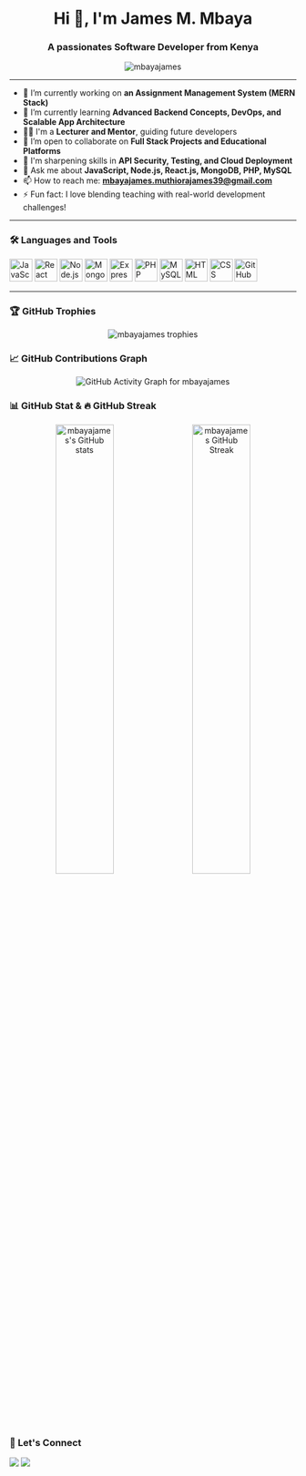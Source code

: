 <h1 align="center">Hi 👋, I'm James M. Mbaya</h1>
<h3 align="center">A passionates Software Developer from Kenya</h3>

<p align="center">
  <img src="https://komarev.com/ghpvc/?username=mbayajames&label=Profile%20views&color=0e75b6&style=flat" alt="mbayajames" />
</p>

---

- 🔭 I’m currently working on **an Assignment Management System (MERN Stack)**  
- 🌱 I’m currently learning **Advanced Backend Concepts, DevOps, and Scalable App Architecture**  
- 👨‍🏫 I'm a **Lecturer and Mentor**, guiding future developers  
- 👯 I’m open to collaborate on **Full Stack Projects and Educational Platforms**  
- 🧠 I'm sharpening skills in **API Security, Testing, and Cloud Deployment**  
- 💬 Ask me about **JavaScript, Node.js, React.js, MongoDB, PHP, MySQL**  
- 📫 How to reach me: **mbayajames.muthiorajames39@gmail.com**  
- ⚡ Fun fact: I love blending teaching with real-world development challenges!

---

### 🛠️ Languages and Tools

<p align="left">
  <img src="https://cdn.jsdelivr.net/gh/devicons/devicon/icons/javascript/javascript-original.svg" alt="JavaScript" width="40" height="40"/>
  <img src="https://cdn.jsdelivr.net/gh/devicons/devicon/icons/react/react-original.svg" alt="React" width="40" height="40"/>
  <img src="https://cdn.jsdelivr.net/gh/devicons/devicon/icons/nodejs/nodejs-original.svg" alt="Node.js" width="40" height="40"/>
  <img src="https://cdn.jsdelivr.net/gh/devicons/devicon/icons/mongodb/mongodb-original.svg" alt="MongoDB" width="40" height="40"/>
  <img src="https://cdn.jsdelivr.net/gh/devicons/devicon/icons/express/express-original.svg" alt="Express" width="40" height="40"/>
  <img src="https://cdn.jsdelivr.net/gh/devicons/devicon/icons/php/php-original.svg" alt="PHP" width="40" height="40"/>
  <img src="https://cdn.jsdelivr.net/gh/devicons/devicon/icons/mysql/mysql-original.svg" alt="MySQL" width="40" height="40"/>
  <img src="https://cdn.jsdelivr.net/gh/devicons/devicon/icons/html5/html5-original.svg" alt="HTML" width="40" height="40"/>
  <img src="https://cdn.jsdelivr.net/gh/devicons/devicon/icons/css3/css3-original.svg" alt="CSS" width="40" height="40"/>
  <img src="https://cdn.jsdelivr.net/gh/devicons/devicon/icons/github/github-original.svg" alt="GitHub" width="40" height="40"/>
</p>

---
### 🏆 GitHub Trophies

<p align="center">
  <img src="https://github-profile-trophy.vercel.app/?username=mbayajames&theme=algolia&no-frame=true&no-bg=true&margin-w=4" alt="mbayajames trophies" />
</p>


### 📈 GitHub Contributions Graph

<p align="center">
  <img src="https://github-readme-activity-graph.vercel.app/graph?username=mbayajames&theme=react-dark&hide_border=true&area=true" alt="GitHub Activity Graph for mbayajames" />
</p>


### 📊 GitHub Stat & 🔥 GitHub Streak

<p align="center">
  <img 
    src="https://github-readme-stats-mauve-ten.vercel.app/api?username=mbayajames&show_icons=true&hide_border=true&count_private=true&include_all_commits=true" 
    alt="mbayajames's GitHub stats" 
    width="45%" 
    style="margin-right: 10px;"
  />
  <img 
    src="https://github-readme-streak-stats.herokuapp.com/?user=mbayajames&theme=white&hide_border=true" 
    alt="mbayajames GitHub Streak" 
    width="45%"
  />
</p>



### 🔗 Let's Connect

<p align="left">
  <a href="mailto:muthiorajames39@gmail.com" target="blank"><img src="https://img.shields.io/badge/-Email-%23333?style=for-the-badge&logo=gmail&logoColor=white"/></a>
  <a href="https://www.linkedin.com/in/james-muthiora-89915a271/" target="blank"><img src="https://img.shields.io/badge/-LinkedIn-blue?style=for-the-badge&logo=linkedin&logoColor=white"/></a>
  <!-- Add other social links here -->
</p>
